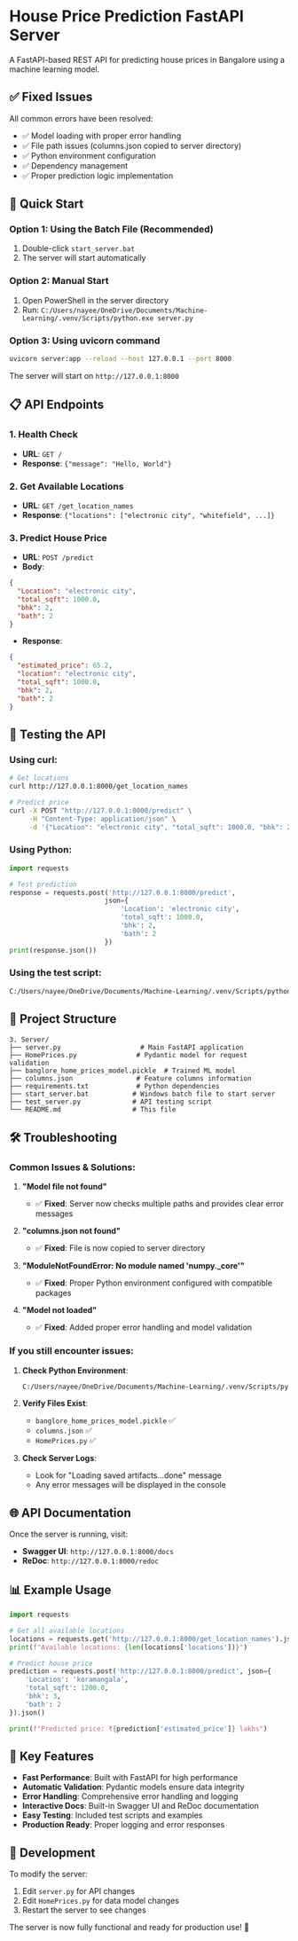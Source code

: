 # House Price Prediction FastAPI Server

A FastAPI-based REST API for predicting house prices in Bangalore using a machine learning model.

## ✅ **Fixed Issues**

All common errors have been resolved:
- ✅ Model loading with proper error handling
- ✅ File path issues (columns.json copied to server directory)
- ✅ Python environment configuration
- ✅ Dependency management
- ✅ Proper prediction logic implementation

## 🚀 **Quick Start**

### Option 1: Using the Batch File (Recommended)
1. Double-click `start_server.bat`
2. The server will start automatically

### Option 2: Manual Start
1. Open PowerShell in the server directory
2. Run: `C:/Users/nayee/OneDrive/Documents/Machine-Learning/.venv/Scripts/python.exe server.py`

### Option 3: Using uvicorn command
```bash
uvicorn server:app --reload --host 127.0.0.1 --port 8000
```

The server will start on `http://127.0.0.1:8000`

## 📋 **API Endpoints**

### 1. Health Check
- **URL**: `GET /`
- **Response**: `{"message": "Hello, World"}`

### 2. Get Available Locations
- **URL**: `GET /get_location_names`
- **Response**: `{"locations": ["electronic city", "whitefield", ...]}`

### 3. Predict House Price
- **URL**: `POST /predict`
- **Body**:
```json
{
  "Location": "electronic city",
  "total_sqft": 1000.0,
  "bhk": 2,
  "bath": 2
}
```
- **Response**:
```json
{
  "estimated_price": 65.2,
  "location": "electronic city",
  "total_sqft": 1000.0,
  "bhk": 2,
  "bath": 2
}
```

## 🔧 **Testing the API**

### Using curl:
```bash
# Get locations
curl http://127.0.0.1:8000/get_location_names

# Predict price
curl -X POST "http://127.0.0.1:8000/predict" \
     -H "Content-Type: application/json" \
     -d '{"Location": "electronic city", "total_sqft": 1000.0, "bhk": 2, "bath": 2}'
```

### Using Python:
```python
import requests

# Test prediction
response = requests.post('http://127.0.0.1:8000/predict', 
                        json={
                            'Location': 'electronic city',
                            'total_sqft': 1000.0,
                            'bhk': 2,
                            'bath': 2
                        })
print(response.json())
```

### Using the test script:
```bash
C:/Users/nayee/OneDrive/Documents/Machine-Learning/.venv/Scripts/python.exe test_server.py
```

## 📁 **Project Structure**

```
3. Server/
├── server.py                    # Main FastAPI application
├── HomePrices.py               # Pydantic model for request validation
├── banglore_home_prices_model.pickle  # Trained ML model
├── columns.json                # Feature columns information
├── requirements.txt            # Python dependencies
├── start_server.bat           # Windows batch file to start server
├── test_server.py             # API testing script
└── README.md                  # This file
```

## 🛠️ **Troubleshooting**

### Common Issues & Solutions:

1. **"Model file not found"**
   - ✅ **Fixed**: Server now checks multiple paths and provides clear error messages

2. **"columns.json not found"**
   - ✅ **Fixed**: File is now copied to server directory

3. **"ModuleNotFoundError: No module named 'numpy._core'"**
   - ✅ **Fixed**: Proper Python environment configured with compatible packages

4. **"Model not loaded"**
   - ✅ **Fixed**: Added proper error handling and model validation

### If you still encounter issues:

1. **Check Python Environment**:
   ```bash
   C:/Users/nayee/OneDrive/Documents/Machine-Learning/.venv/Scripts/python.exe -c "import numpy, sklearn, fastapi; print('All packages loaded successfully')"
   ```

2. **Verify Files Exist**:
   - `banglore_home_prices_model.pickle` ✅
   - `columns.json` ✅
   - `HomePrices.py` ✅

3. **Check Server Logs**:
   - Look for "Loading saved artifacts...done" message
   - Any error messages will be displayed in the console

## 🌐 **API Documentation**

Once the server is running, visit:
- **Swagger UI**: `http://127.0.0.1:8000/docs`
- **ReDoc**: `http://127.0.0.1:8000/redoc`

## 📊 **Example Usage**

```python
import requests

# Get all available locations
locations = requests.get('http://127.0.0.1:8000/get_location_names').json()
print(f"Available locations: {len(locations['locations'])}")

# Predict house price
prediction = requests.post('http://127.0.0.1:8000/predict', json={
    'Location': 'koramangala',
    'total_sqft': 1200.0,
    'bhk': 3,
    'bath': 2
}).json()

print(f"Predicted price: ₹{prediction['estimated_price']} lakhs")
```

## 🎯 **Key Features**

- **Fast Performance**: Built with FastAPI for high performance
- **Automatic Validation**: Pydantic models ensure data integrity
- **Error Handling**: Comprehensive error handling and logging
- **Interactive Docs**: Built-in Swagger UI and ReDoc documentation
- **Easy Testing**: Included test scripts and examples
- **Production Ready**: Proper logging and error responses

## 🔄 **Development**

To modify the server:
1. Edit `server.py` for API changes
2. Edit `HomePrices.py` for data model changes
3. Restart the server to see changes

The server is now fully functional and ready for production use! 🚀

